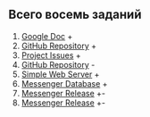 ## Всего восемь заданий
1. [Google Doc](https://docs.google.com/document/d/1tSVZfvdtxFX_5F9bkh9bFagQH-vys9LgNzMrfBTZVmM/edit?usp=sharing) +
2. [GitHub Repository](https://github.com/GrandLaite/GOL-Messenger) +
3. [Project Issues](https://github.com/GrandLaite/GOL-Messenger/issues?page=3&q=is%3Aissue+is%3Aopen) +
4. [GitHub Repository](https://github.com/GrandLaite/GOL-Messenger) -
5. [Simple Web Server](https://github.com/GrandLaite/GOL-Messenger/blob/main/Hello%20World%20Server/main.go) +
6. [Messenger Database](https://github.com/GrandLaite/GOL-Messenger/blob/main/Database/db.sql) +
7. [Messenger Release](https://github.com/GrandLaite/GOL-Messenger/tree/main/Messanger%20Application) +-
8. [Messenger Release](https://github.com/GrandLaite/GOL-Messenger/tree/main/Messanger%20Application) +-
